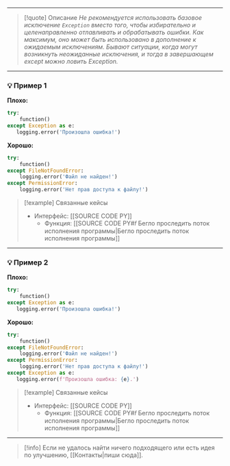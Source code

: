 ***

>[!quote] Описание
_Не рекомендуется использовать базовое исключение `Exception` вместо того, чтобы избирательно и целенаправленно отлавливать и обрабатывать ошибки.
Как максимум, оно может быть использовано в дополнение к ожидаемым исключениям.
Бывают ситуации, когда могут возникнуть неожиданные исключения, и тогда в завершающем except можно ловить Exception._

***
### 💡 Пример 1

**Плохо:**
```python
try:
    function()
except Exception as e:
   logging.error('Произошла ошибка!')
```

**Хорошо:**
```python
try:
    function()
except FileNotFoundError:
    logging.error('Файл не найден!')
except PermissionError:
    logging.error('Нет прав доступа к файлу!')
```

> [!example] Связанные кейсы
> - Интерфейс: [[SOURCE CODE PY]]
> 	- Функция: [[SOURCE CODE PY#𝑓 Бегло проследить поток исполнения программы|Бегло проследить поток исполнения программы]]

***
### 💡 Пример 2

**Плохо:**
```python
try:
    function()
except Exception as e:
   logging.error('Произошла ошибка!')
```

**Хорошо:**
```python
try:
    function()
except FileNotFoundError:
    logging.error('Файл не найден!')
except PermissionError:
    logging.error('Нет прав доступа к файлу!')
except Exception as e:
   logging.error(f'Произошла ошибка: {e}.')
```

> [!example] Связанные кейсы
> - Интерфейс: [[SOURCE CODE PY]]
> 	- Функция: [[SOURCE CODE PY#𝑓 Бегло проследить поток исполнения программы|Бегло проследить поток исполнения программы]]

***

> [!info]
> Если не удалось найти ничего подходящего или есть идея по улучшению, [[Контакты|пиши сюда]].
